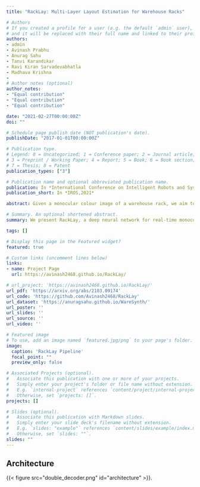 ```yaml
---
title: "RackLay: Multi-Layer Layout Estimation for Warehouse Racks"

# Authors
# If you created a profile for a user (e.g. the default `admin` user), write the username (folder name) here 
# and it will be replaced with their full name and linked to their profile.
authors:
- admin
- Avinash Prabhu
- Anurag Sahu
- Tanvi Karandikar
- Ravi Kiran Sarvadevabhatla
- Madhava Krishna
- 
# Author notes (optional)
author_notes:
- "Equal contribution"
- "Equal contribution"
- "Equal contribution"

date: "2021-02-27T00:00:00Z"
doi: ""

# Schedule page publish date (NOT publication's date).
publishDate: "2017-01-01T00:00:00Z"

# Publication type.
# Legend: 0 = Uncategorized; 1 = Conference paper; 2 = Journal article;
# 3 = Preprint / Working Paper; 4 = Report; 5 = Book; 6 = Book section;
# 7 = Thesis; 8 = Patent
publication_types: ["3"]

# Publication name and optional abbreviated publication name.
publication: In *International Conference on Intelligent Robots and Systems, 2021*
publication_short: In *IROS,2021*

abstract: Given a monocular colour image of a warehouse rack, we aim to predict the bird's-eye view layout for each shelf in the rack, which we term as multi-layer layout prediction. To this end, we present RackLay, a deep neural network for real-time shelf layout estimation from a single image. Unlike previous layout estimation methods, which provide a single layout for the dominant ground plane alone, RackLay estimates the top-view and front-view layout for each shelf in the considered rack populated with objects. RackLay's architecture and its variants are versatile and estimate accurate layouts for diverse scenes characterized by varying number of visible shelves in an image, large range in shelf occupancy factor and varied background clutter. Given the extreme paucity of datasets in this space and the difficulty involved in acquiring real data from warehouses, we additionally release a flexible synthetic dataset generation pipeline WareSynth which allows users to control the generation process and tailor the dataset according to contingent application. The ablations across architectural variants and comparison with strong prior baselines vindicate the efficacy of RackLay as an apt architecture for the novel problem of multi-layered layout estimation. We also show that fusing the top-view and front-view enables 3D reasoning applications such as metric free space estimation for the considered rack.

# Summary. An optional shortened abstract.
summary: We present RackLay, a deep neural network for real-time monocular multi-layer layout estimation, for warehouse racks. We present applications like affordance estimation and 3D reconstruction.

tags: []

# Display this page in the Featured widget?
featured: true

# Custom links (uncomment lines below)
links:
- name: Project Page
  url: https://avinash2468.github.io/RackLay/

# url_project: 'https://avinash2468.github.io/RackLay/'
url_pdf: 'https://arxiv.org/abs/2103.09174'
url_code: 'https://github.com/Avinash2468/RackLay'
url_dataset: 'https://anuragsahu.github.io/WareSynth/'
url_poster: ''
url_slides: ''
url_source: ''
url_video: ''

# Featured image
# To use, add an image named `featured.jpg/png` to your page's folder. 
image:
  caption: 'RackLay Pipeline'
  focal_point: ""
  preview_only: false

# Associated Projects (optional).
#   Associate this publication with one or more of your projects.
#   Simply enter your project's folder or file name without extension.
#   E.g. `internal-project` references `content/project/internal-project/index.md`.
#   Otherwise, set `projects: []`.
projects: []

# Slides (optional).
#   Associate this publication with Markdown slides.
#   Simply enter your slide deck's filename without extension.
#   E.g. `slides: "example"` references `content/slides/example/index.md`.
#   Otherwise, set `slides: ""`.
slides: ""
---
```


<!-- {{% callout note %}}
Click the *Cite* button above to demo the feature to enable visitors to import publication metadata into their reference management software.
{{% /callout %}}

{{% callout note %}}
Create your slides in Markdown - click the *Slides* button to check out the example.
{{% /callout %}} -->
## Architecture
{{< figure src="double_decoder.png" id="architecture" >}}.

